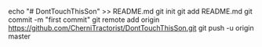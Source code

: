 echo "# DontTouchThisSon" >> README.md
git init
git add README.md
git commit -m "first commit"
git remote add origin https://github.com/CherniTractorist/DontTouchThisSon.git
git push -u origin master
